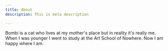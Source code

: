 ```yaml
---
title: About
description: This is meta description

---
```


Bombi is a cat who lives at my mother's place but in reality it's really me.  When I was younger I went to study at the Art School of Nowhere. Now I am happy where I am.